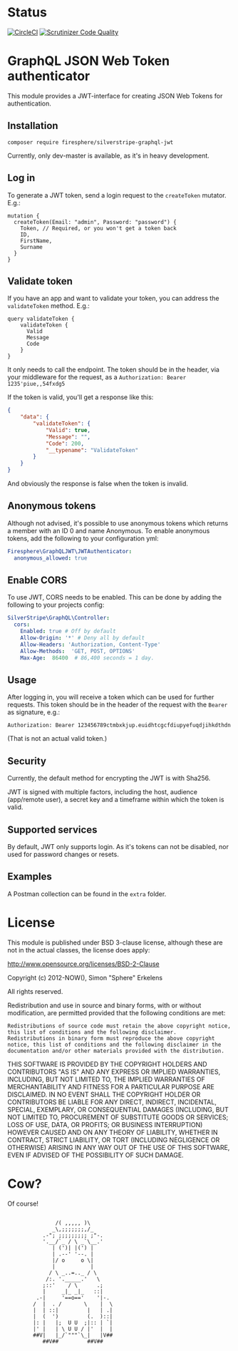 # Status

[![CircleCI](https://circleci.com/gh/Firesphere/silverstripe-graphql-jwt/tree/master.svg?style=svg)](https://circleci.com/gh/Firesphere/silverstripe-graphql-jwt/tree/master)
[![Scrutinizer Code Quality](https://scrutinizer-ci.com/g/Firesphere/silverstripe-graphql-jwt/badges/quality-score.png?b=master)](https://scrutinizer-ci.com/g/Firesphere/silverstripe-graphql-jwt/?branch=master)


# GraphQL JSON Web Token authenticator

This module provides a JWT-interface for creating JSON Web Tokens for authentication.

## Installation

`composer require firesphere/silverstripe-graphql-jwt`

Currently, only dev-master is available, as it's in heavy development.

## Log in

To generate a JWT token, send a login request to the `createToken` mutator. E.g.:
```
mutation {
  createToken(Email: "admin", Password: "password") {
    Token, // Required, or you won't get a token back
    ID,
    FirstName,
    Surname
  }
}
```

## Validate token

If you have an app and want to validate your token, you can address the `validateToken` method. E.g.:
```
query validateToken {
    validateToken {
      Valid
      Message
      Code
    }
}
```

It only needs to call the endpoint. The token should be in the header, via your middleware for the request, as a `Authorization: Bearer 1235'piue,,54fxdg5`

If the token is valid, you'll get a response like this:
```json
{
    "data": {
        "validateToken": {
            "Valid": true,
            "Message": "",
            "Code": 200,
            "__typename": "ValidateToken"
        }
    }
}
```

And obviously the response is false when the token is invalid.

## Anonymous tokens

Although not advised, it's possible to use anonymous tokens which returns a member with an ID 0 and name Anonymous.
To enable anonymous tokens, add the following to your configuration yml:
```yaml
Firesphere\GraphQLJWT\JWTAuthenticator:
  anonymous_allowed: true
```

## Enable CORS

To use JWT, CORS needs to be enabled. This can be done by adding the following to your projects config:

```yaml
SilverStripe\GraphQL\Controller:
  cors:
    Enabled: true # Off by default
    Allow-Origin: '*' # Deny all by default
    Allow-Headers: 'Authorization, Content-Type'
    Allow-Methods:  'GET, POST, OPTIONS'
    Max-Age:  86400  # 86,400 seconds = 1 day.
```

## Usage

After logging in, you will receive a token which can be used for further requests. This token should be in the header of the request with the `Bearer` as signature, e.g.:
```
Authorization: Bearer 123456789ctmbxkjup.euidhtcgcfdiupyefuqdjihkdthdn
```
(That is not an actual valid token.)

## Security

Currently, the default method for encrypting the JWT is with Sha256.

JWT is signed with multiple factors, including the host, audience (app/remote user), a secret key and a timeframe within which the token is valid.

## Supported services

By default, JWT only supports login. As it's tokens can not be disabled, nor used for password changes or resets.

## Examples

A Postman collection can be found in the `extra` folder.

# License

This module is published under BSD 3-clause license, although these are not in the actual classes, the license does apply:

http://www.opensource.org/licenses/BSD-2-Clause

Copyright (c) 2012-NOW(), Simon "Sphere" Erkelens

All rights reserved.

Redistribution and use in source and binary forms, with or without modification, are permitted provided that the following conditions are met:

    Redistributions of source code must retain the above copyright notice, this list of conditions and the following disclaimer.
    Redistributions in binary form must reproduce the above copyright notice, this list of conditions and the following disclaimer in the documentation and/or other materials provided with the distribution.

THIS SOFTWARE IS PROVIDED BY THE COPYRIGHT HOLDERS AND CONTRIBUTORS "AS IS" AND ANY EXPRESS OR IMPLIED WARRANTIES, INCLUDING, BUT NOT LIMITED TO, THE IMPLIED WARRANTIES OF MERCHANTABILITY AND FITNESS FOR A PARTICULAR PURPOSE ARE DISCLAIMED. IN NO EVENT SHALL THE COPYRIGHT HOLDER OR CONTRIBUTORS BE LIABLE FOR ANY DIRECT, INDIRECT, INCIDENTAL, SPECIAL, EXEMPLARY, OR CONSEQUENTIAL DAMAGES (INCLUDING, BUT NOT LIMITED TO, PROCUREMENT OF SUBSTITUTE GOODS OR SERVICES; LOSS OF USE, DATA, OR PROFITS; OR BUSINESS INTERRUPTION) HOWEVER CAUSED AND ON ANY THEORY OF LIABILITY, WHETHER IN CONTRACT, STRICT LIABILITY, OR TORT (INCLUDING NEGLIGENCE OR OTHERWISE) ARISING IN ANY WAY OUT OF THE USE OF THIS SOFTWARE, EVEN IF ADVISED OF THE POSSIBILITY OF SUCH DAMAGE.


# Cow?

Of course!
```

               /( ,,,,, )\
              _\,;;;;;;;,/_
           .-"; ;;;;;;;;; ;"-.
           '.__/`_ / \ _`\__.'
              | (')| |(') |
              | .--' '--. |
              |/ o     o \|
              |           |
             / \ _..=.._ / \
            /:. '._____.'   \
           ;::'    / \      .;
           |     _|_ _|_   ::|
         .-|     '==o=='    '|-.
        /  |  . /       \    |  \
        |  | ::|         |   | .|
        |  (  ')         (.  )::|
        |: |   |;  U U  ;|:: | `|
        |' |   | \ U U / |'  |  |
        ##V|   |_/`"""`\_|   |V##
           ##V##         ##V##
```
